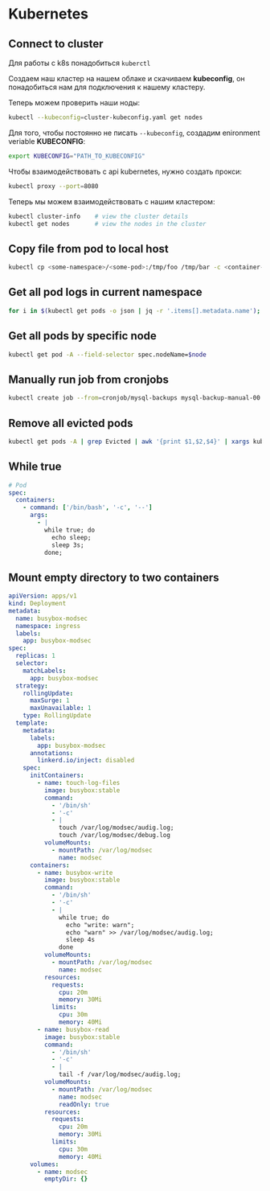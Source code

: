# Kubernetes

## Connect to cluster
Для работы с k8s понадобиться `kuberctl`

Создаем наш кластер на нашем облаке и скачиваем **kubeconfig**, он понадобиться нам для подключения к нашему кластеру.

Теперь можем проверить наши ноды:
```bash
kubectl --kubeconfig=cluster-kubeconfig.yaml get nodes
```

Для того, чтобы постоянно не писать `--kubeconfig`, создадим enironment veriable **KUBECONFIG**:
```bash
export KUBECONFIG="PATH_TO_KUBECONFIG"
```
Чтобы взаимодействовать с api kubernetes, нужно создать прокси:
```bash
kubectl proxy --port=8080
```

Теперь мы можем взаимодействовать с нашим кластером:
```bash
kubectl cluster-info 	# view the cluster details
kubectl get nodes 		# view the nodes in the cluster
```

## Copy file from pod to local host
```bash
kubectl cp <some-namespace>/<some-pod>:/tmp/foo /tmp/bar -c <container-name>
```

## Get all pod logs in current namespace

```bash
for i in $(kubectl get pods -o json | jq -r '.items[].metadata.name'); do kubectl logs $i > $i; done
```

## Get all pods by specific node
```bash
kubectl get pod -A --field-selector spec.nodeName=$node
```

## Manually run job from cronjobs
```bash
kubectl create job --from=cronjob/mysql-backups mysql-backup-manual-00
```

## Remove all evicted pods
```bash
kubectl get pods -A | grep Evicted | awk '{print $1,$2,$4}' | xargs kubectl delete pod $2 -n $1
```

## While true
```yaml
# Pod
spec:
  containers:
    - command: ['/bin/bash', '-c', '--']
      args:
        - |
          while true; do
            echo sleep;
            sleep 3s;
          done;
```

## Mount empty directory to two containers
```yaml
apiVersion: apps/v1
kind: Deployment
metadata:
  name: busybox-modsec
  namespace: ingress
  labels:
    app: busybox-modsec
spec:
  replicas: 1
  selector:
    matchLabels:
      app: busybox-modsec
  strategy:
    rollingUpdate:
      maxSurge: 1
      maxUnavailable: 1
    type: RollingUpdate
  template:
    metadata:
      labels:
        app: busybox-modsec
      annotations:
        linkerd.io/inject: disabled
    spec:
      initContainers:
        - name: touch-log-files
          image: busybox:stable
          command:
            - '/bin/sh'
            - '-c'
            - |
              touch /var/log/modsec/audig.log;
              touch /var/log/modsec/debug.log
          volumeMounts:
            - mountPath: /var/log/modsec
              name: modsec
      containers:
        - name: busybox-write
          image: busybox:stable
          command:
            - '/bin/sh'
            - '-c'
            - |
              while true; do 
                echo "write: warn";
                echo "warn" >> /var/log/modsec/audig.log;
                sleep 4s
              done
          volumeMounts:
            - mountPath: /var/log/modsec
              name: modsec
          resources:
            requests:
              cpu: 20m
              memory: 30Mi
            limits:
              cpu: 30m
              memory: 40Mi
        - name: busybox-read
          image: busybox:stable
          command:
            - '/bin/sh'
            - '-c'
            - |
              tail -f /var/log/modsec/audig.log;
          volumeMounts:
            - mountPath: /var/log/modsec
              name: modsec
              readOnly: true
          resources:
            requests:
              cpu: 20m
              memory: 30Mi
            limits:
              cpu: 30m
              memory: 40Mi
      volumes:
        - name: modsec
          emptyDir: {}
```
